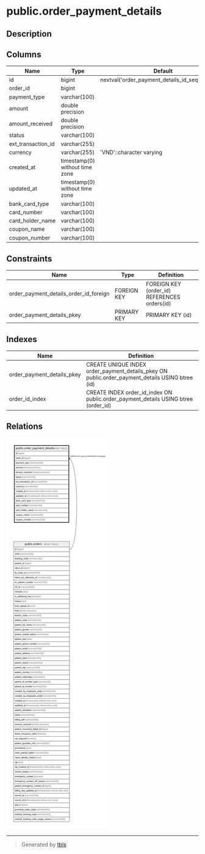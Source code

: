 # public.order_payment_details

## Description

## Columns

| Name | Type | Default | Nullable | Children | Parents | Comment |
| ---- | ---- | ------- | -------- | -------- | ------- | ------- |
| id | bigint | nextval('order_payment_details_id_seq'::regclass) | false |  |  |  |
| order_id | bigint |  | false |  | [public.orders](public.orders.md) |  |
| payment_type | varchar(100) |  | false |  |  |  |
| amount | double precision |  | false |  |  |  |
| amount_received | double precision |  | false |  |  |  |
| status | varchar(100) |  | false |  |  |  |
| ext_transaction_id | varchar(255) |  | true |  |  |  |
| currency | varchar(255) | 'VND'::character varying | false |  |  |  |
| created_at | timestamp(0) without time zone |  | true |  |  |  |
| updated_at | timestamp(0) without time zone |  | true |  |  |  |
| bank_card_type | varchar(100) |  | true |  |  |  |
| card_number | varchar(100) |  | true |  |  |  |
| card_holder_name | varchar(100) |  | true |  |  |  |
| coupon_name | varchar(100) |  | true |  |  |  |
| coupon_number | varchar(100) |  | true |  |  |  |

## Constraints

| Name | Type | Definition |
| ---- | ---- | ---------- |
| order_payment_details_order_id_foreign | FOREIGN KEY | FOREIGN KEY (order_id) REFERENCES orders(id) |
| order_payment_details_pkey | PRIMARY KEY | PRIMARY KEY (id) |

## Indexes

| Name | Definition |
| ---- | ---------- |
| order_payment_details_pkey | CREATE UNIQUE INDEX order_payment_details_pkey ON public.order_payment_details USING btree (id) |
| order_id_index | CREATE INDEX order_id_index ON public.order_payment_details USING btree (order_id) |

## Relations

![er](public.order_payment_details.svg)

---

> Generated by [tbls](https://github.com/k1LoW/tbls)
